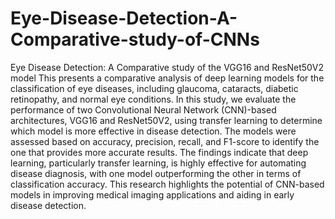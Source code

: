 # Eye-Disease-Detection-A-Comparative-study-of-CNNs
Eye Disease Detection: A Comparative study of the  VGG16 and ResNet50V2 model
This presents a comparative analysis of deep learning models for the classification of eye diseases, including glaucoma, cataracts, diabetic retinopathy, and normal eye conditions. In this study, we evaluate the performance of two Convolutional Neural Network (CNN)-based architectures, VGG16 and ResNet50V2, using transfer learning to determine which model is more effective in disease detection. The models were assessed based on accuracy, precision, recall, and F1-score to identify the one that provides more accurate results. 
 The findings indicate that deep learning, particularly transfer learning, is highly effective for automating disease diagnosis, with one model outperforming the other in terms of classification accuracy.
This research highlights the potential of CNN-based models in improving medical imaging applications and aiding in early disease detection.
